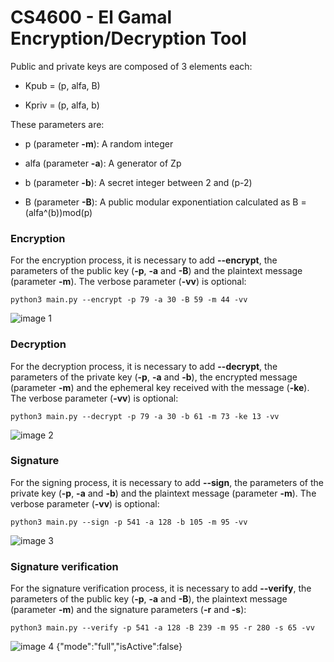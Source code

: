 # CS4600 - El Gamal Encryption/Decryption Tool

Public and private keys are composed of 3 elements each:

- Kpub = (p, alfa, B)

- Kpriv = (p, alfa, b)

These parameters are:

- p (parameter **-m**): A random integer

- alfa (parameter **-a**): A generator of Zp

- b (parameter **-b**): A secret integer between 2 and (p-2)

- B (parameter **-B**): A public modular exponentiation calculated as B = (alfa^(b))mod(p)


### Encryption

For the encryption process, it is necessary to add **--encrypt**, the parameters of the public key (**-p**, **-a** and **-B**) and the plaintext message (parameter **-m**). The verbose parameter (**-vv**) is optional:

``` 
python3 main.py --encrypt -p 79 -a 30 -B 59 -m 44 -vv
``` 

![image 1](https://i.imgur.com/mppROiz.jpg)


### Decryption

For the decryption process, it is necessary to add **--decrypt**, the parameters of the private key (**-p**, **-a** and **-b**), the encrypted message (parameter **-m**) and the ephemeral key received with the message (**-ke**). The verbose parameter (**-vv**) is optional:

``` 
python3 main.py --decrypt -p 79 -a 30 -b 61 -m 73 -ke 13 -vv
``` 

![image 2](https://i.imgur.com/22jplT7.jpg)


### Signature

For the signing process, it is necessary to add **--sign**, the parameters of the private key (**-p**, **-a** and **-b**) and the plaintext message (parameter **-m**). The verbose parameter (**-vv**) is optional:

``` 
python3 main.py --sign -p 541 -a 128 -b 105 -m 95 -vv
``` 

![image 3](https://i.imgur.com/qeLCIqa.jpg)


### Signature verification

For the signature verification process, it is necessary to add **--verify**, the parameters of the public key (**-p**, **-a** and **-B**), the plaintext message (parameter **-m**) and the signature parameters (**-r** and **-s**):

``` 
python3 main.py --verify -p 541 -a 128 -B 239 -m 95 -r 280 -s 65 -vv
``` 

![image 4](https://i.imgur.com/ZbjJzK0.jpg)
{"mode":"full","isActive":false}